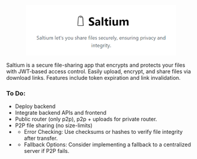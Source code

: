 <p align="center">
  <img src="./public/images/header.png" alt="header" width="400"/>
</p>


Saltium is a secure file-sharing app that encrypts and protects your files with JWT-based access control. Easily upload, encrypt, and share files via download links. Features include token expiration and link invalidation.

### To Do:
- Deploy backend
- Integrate backend APIs and frontend
- Public router (only p2p), p2p + uploads for private router.
- P2P file sharing (no size-limits)
- - Error Checking: Use checksums or hashes to verify file integrity after transfer.
- - Fallback Options: Consider implementing a fallback to a centralized server if P2P fails.
